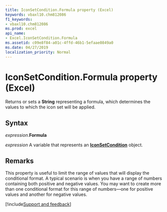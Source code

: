 ```yaml
---
title: IconSetCondition.Formula property (Excel)
keywords: vbaxl10.chm812086
f1_keywords:
- vbaxl10.chm812086
ms.prod: excel
api_name:
- Excel.IconSetCondition.Formula
ms.assetid: c09e8f84-a01c-4ffd-46b1-5efaae0849a0
ms.date: 04/27/2019
localization_priority: Normal
---
```



# IconSetCondition.Formula property (Excel)

Returns or sets a **String** representing a formula, which determines the values to which the icon set will be applied.


## Syntax

_expression_.**Formula**

_expression_ A variable that represents an **[IconSetCondition](Excel.IconSetCondition.md)** object.


## Remarks

This property is useful to limit the range of values that will display the conditional format. A typical scenario is when you have a range of numbers containing both positive and negative values. You may want to create more than one conditional format for this range of numbers—one for positive values and another for negative values.




[!include[Support and feedback](~/includes/feedback-boilerplate.md)]